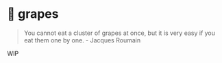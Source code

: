 # 🍇 grapes
> You cannot eat a cluster of grapes at once, but it is very easy if you eat them one by one. - Jacques Roumain

WIP